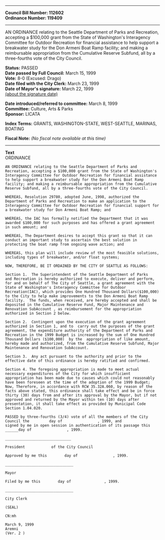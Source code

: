 * * * * *  
  
**Council Bill Number: [](#h0)[](#h2)112602**   
**Ordinance Number: 119409**  
  
* * * * *  
  
AN ORDINANCE relating to the Seattle Department of Parks and Recreation, accepting a $100,000 grant from the State of Washington's Interagency Committee for Outdoor Recreation for financial assistance to help support a breakwater study for the Don Armeni Boat Ramp facility; and making a reimbursable appropriation from the Cumulative Reserve Subfund, all by a three-fourths vote of the City Council.  
  
**Status:** PASSED   
**Date passed by Full Council:** March 15, 1999   
**Vote:** 8-0 (Excused: Drago)   
**Date filed with the City Clerk:** March 23, 1999   
**Date of Mayor's signature:** March 22, 1999   
[(about the signature date)](/~public/approvaldate.htm)   
  
  
**Date introduced/referred to committee:** March 8, 1999   
**Committee:** Culture, Arts & Parks   
**Sponsor:** LICATA   
  
**Index Terms:** GRANTS, WASHINGTON-STATE, WEST-SEATTLE, MARINAS, BOATING  
  
**Fiscal Note:** *(No fiscal note available at this time)*  
  
* * * * *  
  
**Text**  
    ORDINANCE               
  
    AN ORDINANCE relating to the Seattle Department of Parks and  
    Recreation, accepting a $100,000 grant from the State of Washington's  
    Interagency Committee for Outdoor Recreation for financial assistance  
    to help support a breakwater study for the Don Armeni Boat Ramp  
    facility; and making a reimbursable appropriation from the Cumulative  
    Reserve Subfund, all by a three-fourths vote of the City Council.  
  
    WHEREAS, Resolution 29780, adopted June, 1998, authorized the  
    Department of Parks and Recreation to make an application to the  
    Interagency Committee for Outdoor Recreation for financial support for  
    a breakwater study for Don Armeni Boat Ramp; and  
  
    WHEREAS, the IAC has formally notified the Department that it was  
    awarded $100,000 for such purposes and has offered a grant agreement  
    in such amount; and  
  
    WHEREAS, The Department desires to accept this grant so that it can  
    conduct an important study to ascertain the best solution in  
    protecting the boat ramp from ongoing wave action; and  
  
    WHEREAS, this plan will include review of the most feasible solutions,  
    including types of breakwater, and/or float systems;  
  
    NOW, THEREFORE, BE IT ORDAINED BY THE CITY OF SEATTLE AS FOLLOWS:  
  
    Section 1.  The Superintendent of the Seattle Department of Parks  
    and Recreation is hereby authorized to execute, deliver and perform,  
    for and on behalf of The City of Seattle, a grant agreement with the  
    State of Washington's Interagency Committee for Outdoor  
    Recreation(IAC), which provides One Hundred Thousand Dollars($100,000)  
    to the City to help make improvements to the Don Armeni Boat Ramp  
    facility.  The funds, when received, are hereby accepted and shall be  
    deposited in the Cumulative Reserve Fund, Major Maintenance and  
    Renovation SubAccount , as reimbursement for the appropriation  
    authorized in Section 2 below.  
  
    Section 2.  Contingent upon the execution of the grant agreement  
    authorized in Section 1, and to  carry out the purposes of the grant  
    agreement, the expenditure authority of the Department of Parks and  
    Recreation in the 1999 Budget is increased by the sum of One Hundred  
    Thousand Dollars ($100,000)  by the  appropriation of like amount,  
    hereby made and authorized, from the Cumulative Reserve Subfund, Major  
    Maintenance and Renovation SubAccount.  
  
    Section 3.  Any act pursuant to the authority and prior to the  
    effective date of this ordinance is hereby ratified and confirmed.  
  
    Section 4. The foregoing appropriation is made to meet actual  
    necessary expenditures of the City for which insufficient  
    appropriation has been made due to causes which could not reasonably  
    have been foreseen at the time of the adoption of the 1999 Budget;  
    Now, Therefore, in accordance with RCW 35.32A.060, by reason of the  
    facts above stated, this ordinance shall take effect and be in force  
    thirty (30) days from and after its approval by the Mayor, but if not  
    approved and returned by the Mayor within ten (10) days after  
    presentation, it shall take effect as provided by Municipal Code  
    Section 1.04.020.  
  
    PASSED by three-fourths (3/4) vote of all the members of the City  
    Council the         day of                , 1999, and  
    signed by me in open session in authentication of its passage this  
    ______day of                , 1999.  
  
    ______________________________   
  
    President            of the City Council  
  
    Approved by me this        day of                , 1999.  
  
    _______________________________   
  
    Mayor  
  
    Filed by me this        day of               , 1999.  
  
    _______________________________   
  
    City Clerk  
  
    (SEAL)  
  
    CN:mh  
  
    March 9, 1999  
    Aremni  
    (Ver. 2 )  
